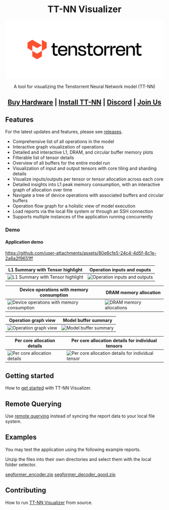 
<div align="center">

<h1>TT-NN Visualizer</h1>

<div align="center">
<picture>
  <source media="(prefers-color-scheme: dark)" srcset="./src/assets/tt-logo-dark.svg">
  <img alt="" src="./src/assets/tt-logo.svg">
</picture>

A tool for visualizing the Tenstorrent Neural Network model (TT-NN)

</div>

<h2>

[Buy Hardware](https://tenstorrent.com/cards/) | [Install TT-NN](https://github.com/tenstorrent/tt-metal/blob/main/INSTALLING.md) | [Discord](https://discord.gg/tvhGzHQwaj) | [Join Us](https://boards.greenhouse.io/tenstorrent/jobs/4155609007)

</h2>

</div>

## Features

For the latest updates and features, please see [releases](https://github.com/tenstorrent/ttnn-visualizer/releases).

- Comprehensive list of all operations in the model
- Interactive graph visualization of operations
- Detailed and interactive L1, DRAM, and circular buffer memory plots
- Filterable list of tensor details
- Overview of all buffers for the entire model run
- Visualization of input and output tensors with core tiling and sharding details
- Visualize inputs/outputs per tensor or tensor allocation across each core
- Detailed insights into L1 peak memory consumption, with an interactive graph of allocation over time
- Navigate a tree of device operations with associated buffers and circular buffers
- Operation flow graph for a holistic view of model execution
- Load reports via the local file system or through an SSH connection
- Supports multiple instances of the application running concurrently

### Demo

#### Application demo

https://github.com/user-attachments/assets/80e6cfe5-24c4-4d5f-8c1e-2a6a2f9651ff

| L1 Summary with Tensor highlight | Operation inputs and ouputs |
|-----------------------------------------------|------------------------------------------|
| <img width="400" alt="L1 Summary with Tensor highlight" src="https://github.com/user-attachments/assets/ef0ce0d5-ae00-4030-a1a1-91ae0c1db930"> | <img width="400" alt="Operation inputs and outputs" src="https://github.com/user-attachments/assets/3e59c95c-9a57-459c-98c0-e8d86f4e38ec"> |

| Device operations with memory consumption | DRAM memory allocation |
|-----------------------------------------------|------------------------------------------|
| <img width="400" alt="Device operations with memory consumption" src="https://github.com/user-attachments/assets/ae0a261e-650c-4c03-92a8-d2a00ada594b"> | <img width="400" alt="DRAM memory allocations" src="https://github.com/user-attachments/assets/4cdfa75e-2a47-4de6-85ce-ce0441e7cc83"> |

| Operation graph view | Model buffer summary |
|-----------------------------------------------|------------------------------------------|
| <img width="400" alt="Operation graph view" src="https://github.com/user-attachments/assets/291dc2d3-5737-4a51-8e0d-41b1b03a385c"> | <img width="400" alt="Model buffer summary" src="https://github.com/user-attachments/assets/a384c61e-10e8-4884-8a10-223b2014a29d"> |

| Per core allocation details | Per core allocation details for individual tensors |
|-----------------------------------------------|------------------------------------------|
| <img width="400" alt="Per core allocation details" src="https://github.com/user-attachments/assets/b2fb8ea5-90e0-4c0c-8a4a-ad8891b3d7a1"> | <img width="400" alt="Per core allocation details for individual tensor" src="https://github.com/user-attachments/assets/047129c1-d80b-4d2b-9940-7c162052280d"> |

## Getting started

How to [get started](./docs/getting-started.md) with TT-NN Visualizer.

## Remote Querying

Use [remote querying](./docs/remote-querying.md) instead of syncing the report data to your local file system.

## Examples

You may test the application using the following example reports.

Unzip the files into their own directories and select them with the local folder selector.

[segformer_encoder.zip](https://github.com/user-attachments/files/17996493/segformer_encoder.zip)
[segformer_decoder_good.zip](https://github.com/user-attachments/files/17996491/segformer_decoder_good.zip)

## Contributing

How to run [TT-NN Visualizer](./docs/contributing.md) from source.
